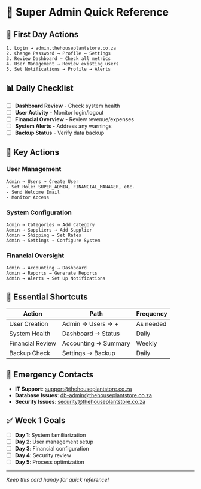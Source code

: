 # 👑 Super Admin Quick Reference

## 🚀 First Day Actions

```
1. Login → admin.thehouseplantstore.co.za
2. Change Password → Profile → Settings
3. Review Dashboard → Check all metrics
4. User Management → Review existing users
5. Set Notifications → Profile → Alerts
```

## 📊 Daily Checklist

- [ ] **Dashboard Review** - Check system health
- [ ] **User Activity** - Monitor login/logout
- [ ] **Financial Overview** - Review revenue/expenses
- [ ] **System Alerts** - Address any warnings
- [ ] **Backup Status** - Verify data backup

## 🔑 Key Actions

### User Management
```
Admin → Users → Create User
- Set Role: SUPER_ADMIN, FINANCIAL_MANAGER, etc.
- Send Welcome Email
- Monitor Access
```

### System Configuration
```
Admin → Categories → Add Category
Admin → Suppliers → Add Supplier  
Admin → Shipping → Set Rates
Admin → Settings → Configure System
```

### Financial Oversight
```
Admin → Accounting → Dashboard
Admin → Reports → Generate Reports
Admin → Alerts → Set Up Notifications
```

## 📱 Essential Shortcuts

| Action | Path | Frequency |
|--------|------|-----------|
| User Creation | Admin → Users → + | As needed |
| System Health | Dashboard → Status | Daily |
| Financial Review | Accounting → Summary | Weekly |
| Backup Check | Settings → Backup | Daily |

## 🚨 Emergency Contacts

- **IT Support**: support@thehouseplantstore.co.za
- **Database Issues**: db-admin@thehouseplantstore.co.za
- **Security Issues**: security@thehouseplantstore.co.za

## ✅ Week 1 Goals

- [ ] **Day 1**: System familiarization
- [ ] **Day 2**: User management setup
- [ ] **Day 3**: Financial configuration
- [ ] **Day 4**: Security review
- [ ] **Day 5**: Process optimization

---

*Keep this card handy for quick reference!* 